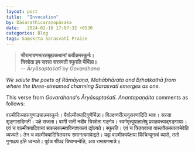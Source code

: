 ```yaml
---
layout: post
title:  "Invocation"
by: Dāśarathicaraṇopāsaka
date:   2024-02-18 17:07:32 +0530
categories: Blog
tags: Saṃskṛta Sarasvatī Praise
---
```


> **श्रीरामायणभारतबृहत्कथानां कवीन्नमस्कुर्मः।** <br>
> **त्रिस्रोता इव सरसा सरस्वती स्फुरति यैर्भिन्ना॥** <br>
> -- *Āryāsaptaśatī* by *Govardhana*

*We salute the poets of Rāmāyaṇa, Mahābhārata and Bṛhatkathā from where the three-streamed charming Sarasvatī emerges as one.* 

This verse from *Govardhana*'s *Āryāsaptaśatī*. *Anantapaṇḍita* comments as follows:

वाल्मीकिव्यासगुणाढ्यान्नमस्कुर्मः। यैर्वाल्मीक्यादिगुणैर्भिन्ना। विलक्षणरीत्यनुसरणादिति भावः। सरसा शृङ्गारादिमती। पक्षे सजला। वाणी सती नदीव त्रिस्रोता गङ्गेव। स्वर्गमृत्युपातालेषु प्रवाहवत्त्वाद्गङ्गायाः। एवं च वाल्मीक्यादिवाचां सकलकल्मषविनाशकत्वं द्योत्यते। स्फुरति। एवं च त्रितयवाचां वास्तवैकरूपत्वमेवेति व्यज्यते। तेन च वाल्मीक्यादित्रितयस्य समानत्वमावेद्यते। यद्वा वाल्मीक्यपेक्षया किंचिन्यूनत्वं व्यासे, ततो गुणाढ्य इति ध्वन्यते। पूर्वत्र श्रीपदं त्रिष्वप्यन्वेति, अत्र रामायणमात्रे॥